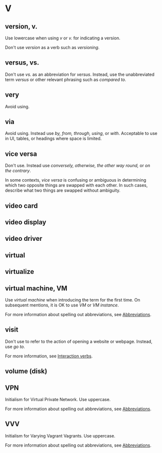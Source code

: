 # V

## version, v.

Use lowercase when using *v* or *v.* for indicating a version.

Don't use *version* as a verb such as *versioning*.

## versus, vs.

Don't use *vs.* as an abbreviation for *versus*. Instead, use the unabbreviated term *versus* or other relevant phrasing such as *compared to*.

## very

Avoid using.

## via

Avoid using. Instead use *by, from, through, using*, or *with*. Acceptable to use in UI, tables, or headings where space is limited.

## vice versa

Don't use. Instead use *conversely, otherwise, the other way round,* or *on the contrary*.

In some contexts, *vice versa* is confusing or ambiguous in determining which two opposite things are swapped with each other. In such cases, describe what two things are swapped without ambiguity.

## video card

## video display

## video driver

## virtual

## virtualize

## virtual machine, VM

Use *virtual machine* when introducing the term for the first time. On subsequent mentions, it is OK to use *VM* or *VM instance*.

For more information about spelling out abbreviations, see [Abbreviations]().

## visit

Don't use to refer to the action of opening a website or webpage. Instead, use *go to*.

For more information, see [Interaction verbs](//ui-elements.md).

## volume (disk)

## VPN

Initialism for Virtual Private Network. Use uppercase.

For more information about spelling out abbreviations, see [Abbreviations]().

## VVV

Initialism for Varying Vagrant Vagrants. Use uppercase.

For more information about spelling out abbreviations, see [Abbreviations]().
